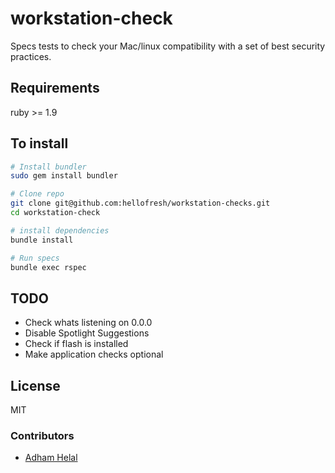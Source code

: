 workstation-check
=================

Specs tests to check your Mac/linux compatibility with a set of best security practices. 

## Requirements
ruby >= 1.9

## To install

```bash
# Install bundler 
sudo gem install bundler

# Clone repo
git clone git@github.com:hellofresh/workstation-checks.git
cd workstation-check

# install dependencies
bundle install

# Run specs
bundle exec rspec
```

## TODO
* Check whats listening on 0.0.0
* Disable Spotlight Suggestions 
* Check if flash is installed 
* Make application checks optional

## License
MIT

### Contributors
* [Adham Helal](https://github.com/ahelal)
